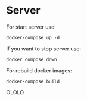 # Server

For start server use:
```
docker-compose up -d
```

If you want to stop server use:

```
docker compose down
```

For rebuild docker images:

```
docker-compose build
```

OLOLO